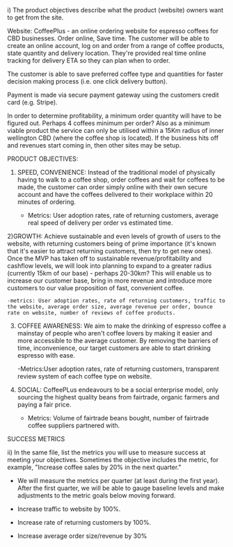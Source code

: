i) The product objectives describe what the product (website) owners want to get from the site.


Website: CoffeePlus - an online ordering website for espresso coffees for CBD businesses. Order online, Save time.
The customer will be able to create an online account, log on and order from a range of coffee products, state quantity and delivery location.  They're provided real time online tracking for delivery ETA so they can plan when to order.

The customer is able to save preferred coffee type and quantities for faster decision making process (i.e. one click delivery button).

Payment is made via secure payment gateway using the customers credit card (e.g. Stripe).

In order to determine profitability, a minimum order quantity will have to be figured out.  Perhaps 4 coffees minimum per order?  Also as a minimum viable product the service can only be utilised within a 15Km radius of inner wellington CBD (where the coffee shop is located).  If the business hits off and revenues start coming in, then other sites may be setup.







PRODUCT OBJECTIVES:

1) SPEED, CONVENIENCE:
Instead of the traditional model of physically having to walk to a coffee shop, order coffees and wait for coffees to be made, the customer can order simply online with their own secure account and have the coffees delivered to their workplace within 20 minutes of ordering.

    - Metrics: User adoption rates, rate of returning customers, average real speed of delivery per order vs estimated time.


2)GROWTH: Achieve sustainable and even levels of growth of users to the website, with returning customers being of prime importance (it's known that it's easier to attract returning customers, then try to get new ones).
Once the MVP has taken off to sustainable revenue/profitability and cashflow levels, we will look into planning to expand to a greater radius (currently 15km of our base) - perhaps 20-30km?  This will enable us to increase our customer base, bring in more revenue and introduce more customers to our value proposition of fast, convenient coffee.

    -metrics: User adoption rates, rate of returning customers, traffic to the website, average order size, average revenue per order, bounce rate on website, number of reviews of coffee products.

3) COFFEE AWARENESS:
We aim to make the drinking of espresso coffee a mainstay of people who aren't coffee lovers by making it easier and more accessible to the average customer.  By removing the barriers of time, inconvenience, our target customers are able to start drinking espresso with ease.

    -Metrics:User adoption rates, rate of returning customers, transparent review system of each coffee type on website.


4) SOCIAL:
CoffeePLus endeavours to be a social enterprise model, only sourcing the highest quality beans from fairtrade, organic farmers and paying a fair price.

    - Metrics: Volume of fairtrade beans bought, number of fairtrade coffee suppliers partnered with.


SUCCESS METRICS

ii) In the same file, list the metrics you will use to measure success at meeting your objectives. Sometimes the objective includes the metric, for example, "Increase coffee sales by 20% in the next quarter."


- We will measure the metrics per quarter (at least during the first year).  After the first quarter, we will be able to gauge baseline levels and make adjustments to the metric goals below moving forward.

- Increase traffic to website by 100%.
- Increase rate of returning customers by 100%.
- Increase average order size/revenue by 30%